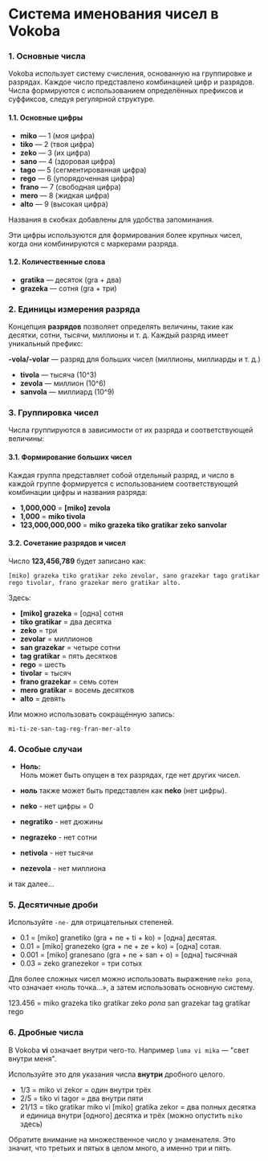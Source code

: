 # Система именования чисел в Vokoba

### **1. Основные числа**

Vokoba использует систему счисления, основанную на группировке и разрядах. Каждое число представлено комбинацией цифр и разрядов. Числа формируются с использованием определённых префиксов и суффиксов, следуя регулярной структуре.

#### **1.1. Основные цифры**

- **miko** — 1 (моя цифра)
- **tiko** — 2 (твоя цифра)
- **zeko** — 3 (их цифра)
- **sano** — 4 (здоровая цифра)
- **tago** — 5 (сегментированная цифра)
- **rego** — 6 (упорядоченная цифра)
- **frano** — 7 (свободная цифра)
- **mero** — 8 (жидкая цифра)
- **alto** — 9 (высокая цифра)

Названия в скобках добавлены для удобства запоминания.

Эти цифры используются для формирования более крупных чисел, когда они комбинируются с маркерами разряда.

#### **1.2. Количественные слова**

- **gratika** — десяток (gra + два)
- **grazeka** — сотня (gra + три)

### **2. Единицы измерения разряда**

Концепция **разрядов** позволяет определять величины, такие как десятки, сотни, тысячи, миллионы и т. д. Каждый разряд имеет уникальный префикс:

**-vola/-volar** — разряд для больших чисел (миллионы, миллиарды и т. д.)

- **tivola** — тысяча (10^3)
- **zevola** — миллион (10^6)
- **sanvola** — миллиард (10^9)

### **3. Группировка чисел**

Числа группируются в зависимости от их разряда и соответствующей величины:

#### **3.1. Формирование больших чисел**

Каждая группа представляет собой отдельный разряд, и число в каждой группе формируется с использованием соответствующей комбинации цифры и названия разряда:

- **1,000,000** = **[miko] zevola**  
- **1,000** = **miko tivola**  
- **123,000,000,000** = **miko grazeka tiko gratikar zeko sanvolar**

#### **3.2. Сочетание разрядов и чисел**

Число **123,456,789** будет записано как:

```
[miko] grazeka tiko gratikar zeko zevolar, sano grazekar tago gratikar rego tivolar, frano grazekar mero gratikar alto.
```

Здесь:
- **[miko] grazeka** = [одна] сотня
- **tiko gratikar** = два десятка
- **zeko** = три
- **zevolar** = миллионов
- **san grazekar** = четыре сотни
- **tag gratikar** = пять десятков
- **rego** = шесть
- **tivolar** = тысяч
- **frano grazekar** = семь сотен
- **mero gratikar** = восемь десятков
- **alto** = девять

Или можно использовать сокращённую запись:
```
mi-ti-ze-san-tag-reg-fran-mer-alto
```


### **4. Особые случаи**

- **Ноль:**  
  Ноль может быть опущен в тех разрядах, где нет других чисел.

-  **ноль** также может быть представлен как **neko** (нет цифры).
-  **neko** - нет цифры = 0
-  **negratiko** - нет дюжины
-  **negrazeko** - нет сотни
-  **netivola** - нет тысячи
-  **nezevola** - нет миллиона
 
и так далее...

### **5. Десятичные дроби**

Используйте `-ne-` для отрицательных степеней.

- 0.1 = [miko] granetiko (gra + ne + ti + ko) = [одна] десятая.
- 0.01 = [miko] granezeko (gra + ne + ze + ko) = [одна] сотая.
- 0.001 = [miko] granesano (gra + ne + san + o) = [одна] тысячная
- 0.03 = zeko granezekor = три сотых

Для более сложных чисел можно использовать выражение `neko pona`, что означает «ноль точка...», а затем использовать основную систему.

123.456 = miko grazeka tiko gratikar zeko *pona* san grazekar tag gratikar rego

### **6. Дробные числа**

В Vokoba **vi** означает внутри чего-то. Например `luma vi mika` — "свет внутри меня".

Используйте это для указания числа **внутри** дробного целого.
- 1/3 = miko vi zekor = один внутри трёх
- 2/5 = tiko vi tagor = два внутри пяти
- 21/13 = tiko gratikar miko vi [miko] gratika zekor = два полных десятка и единица внутри [одного] десятка и трёх (можно опустить `miko` здесь)

Обратите внимание на множественное число у знаменателя. Это значит, что третьих и пятых в целом много, а именно три и пять.